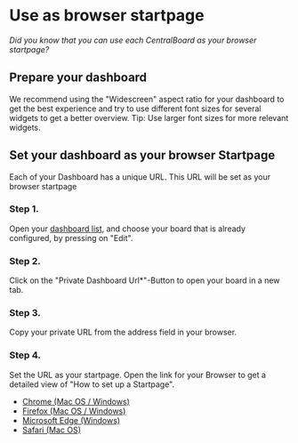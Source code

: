 # Use as browser startpage
_Did you know that you can use each CentralBoard as your browser startpage?_

## Prepare your dashboard
We recommend using the "Widescreen" aspect ratio for your dashboard to get the best experience and try to use different font sizes for several widgets to get a better overview. 
Tip: Use larger font sizes for more relevant widgets.

## Set your dashboard as your browser Startpage
Each of your Dashboard has a unique URL. This URL will be set as your browser startpage

### Step 1.
Open your [dashboard list](https://centralboard.app/en/user/dashboard), and choose your board that is already configured, by pressing on "Edit".

### Step 2.
Click on the "Private Dashboard Url*"-Button to open your board in a new tab. 

### Step 3.
Copy your private URL from the address field in your browser.

### Step 4.
Set the URL as your startpage.
Open the link for your Browser to get a detailed view of "How to set up a Startpage".

* [Chrome (Mac OS / Windows)](https://support.google.com/chrome/answer/95314)
* [Firefox (Mac OS / Windows)](https://support.mozilla.org/kb/how-to-set-the-home-page)
* [Microsoft Edge (Windows)](https://support.microsoft.com/help/4027577/microsoft-edge-change-your-browser-home-page)
* [Safari (Mac OS)](https://support.apple.com/en-in/guide/safari/ibrw1020/mac)
